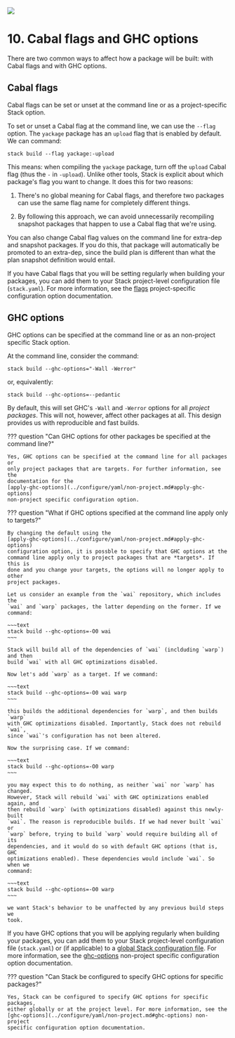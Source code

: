   <div class="hidden-warning"><a href="https://docs.haskellstack.org/"><img src="https://cdn.jsdelivr.net/gh/commercialhaskell/stack/doc/img/hidden-warning.svg"></a></div>

# 10. Cabal flags and GHC options

There are two common ways to affect how a package will be built: with Cabal
flags and with GHC options.

## Cabal flags

Cabal flags can be set or unset at the command line or as a project-specific
Stack option.

To set or unset a Cabal flag at the command line, we can use the `--flag`
option. The `yackage` package has an `upload` flag that is enabled by default.
We can command:

~~~text
stack build --flag yackage:-upload
~~~

This means: when compiling the `yackage` package, turn off the `upload` Cabal
flag (thus the `-` in `-upload`). Unlike other tools, Stack is explicit about
which package's flag you want to change. It does this for two reasons:

1. There's no global meaning for Cabal flags, and therefore two packages can
   use the same flag name for completely different things.

2. By following this approach, we can avoid unnecessarily recompiling snapshot
   packages that happen to use a Cabal flag that we're using.

You can also change Cabal flag values on the command line for extra-dep and
snapshot packages. If you do this, that package will automatically be promoted
to an extra-dep, since the build plan is different than what the plan snapshot
definition would entail.

If you have Cabal flags that you will be setting regularly when building your
packages, you can add them to your Stack project-level configuration file
(`stack.yaml`). For more information, see the
[flags](../configure/yaml/project.md#flags) project-specific configuration
option documentation.

## GHC options

GHC options can be specified at the command line or as an non-project specific
Stack option.

At the command line, consider the command:

~~~text
stack build --ghc-options="-Wall -Werror"
~~~

or, equivalently:

~~~text
stack build --ghc-options=--pedantic
~~~

By default, this will set GHC's `-Wall` and `-Werror` options for all *project
packages*. This will not, however, affect other packages at all. This design
provides us with reproducible and fast builds.

??? question "Can GHC options for other packages be specified at the command line?"

    Yes, GHC options can be specified at the command line for all packages or
    only project packages that are targets. For further information, see the
    documentation for the
    [apply-ghc-options](../configure/yaml/non-project.md#apply-ghc-options)
    non-project specific configuration option.

??? question "What if GHC options specified at the command line apply only to targets?"

    By changing the default using the
    [apply-ghc-options](../configure/yaml/non-project.md#apply-ghc-options)
    configuration option, it is possble to specify that GHC options at the
    command line apply only to project packages that are *targets*. If this is
    done and you change your targets, the options will no longer apply to other
    project packages.

    Let us consider an example from the `wai` repository, which includes the
    `wai` and `warp` packages, the latter depending on the former. If we
    command:

    ~~~text
    stack build --ghc-options=-O0 wai
    ~~~

    Stack will build all of the dependencies of `wai` (inclduding `warp`) and then
    build `wai` with all GHC optimizations disabled.

    Now let's add `warp` as a target. If we command:

    ~~~text
    stack build --ghc-options=-O0 wai warp
    ~~~

    this builds the additional dependencies for `warp`, and then builds `warp`
    with GHC optimizations disabled. Importantly, Stack does not rebuild `wai`,
    since `wai`'s configuration has not been altered.

    Now the surprising case. If we command:

    ~~~text
    stack build --ghc-options=-O0 warp
    ~~~

    you may expect this to do nothing, as neither `wai` nor `warp` has changed.
    However, Stack will rebuild `wai` with GHC optimizations enabled again, and
    then rebuild `warp` (with optimizations disabled) against this newly-built
    `wai`. The reason is reproducible builds. If we had never built `wai` or
    `warp` before, trying to build `warp` would require building all of its
    dependencies, and it would do so with default GHC options (that is, GHC
    optimizations enabled). These dependencies would include `wai`. So when we
    command:

    ~~~text
    stack build --ghc-options=-O0 warp
    ~~~

    we want Stack's behavior to be unaffected by any previous build steps we
    took.

If you have GHC options that you will be applying regularly when building your
packages, you can add them to your Stack project-level configuration file
(`stack.yaml`) or (if applicable) to a
[global Stack configuration file](../configure/yaml/index.md#project-level-and-global-configuration-files).
For more information, see the
[ghc-options](../configure/yaml/non-project.md#ghc-options) non-project specific
configuration option documentation.

??? question "Can Stack be configured to specify GHC options for specific packages?"

    Yes, Stack can be configured to specify GHC options for specific packages,
    either globally or at the project level. For more information, see the
    [ghc-options](../configure/yaml/non-project.md#ghc-options) non-project
    specific configuration option documentation.
